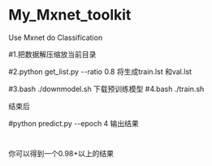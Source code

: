 # My_Mxnet_toolkit
Use Mxnet do Classification


#1.把数据解压缩放当前目录

#2.python get_list.py --ratio 0.8 将生成train.lst 和val.lst

#3.bash ./downmodel.sh 下载预训练模型
#4.bash ./train.sh

结束后

#python predict.py --epoch 4 输出结果
#

你可以得到一个0.98+以上的结果


